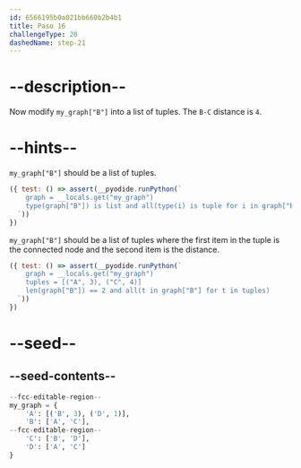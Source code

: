 ```yaml
---
id: 6566195b0a021bb660b2b4b1
title: Paso 16
challengeType: 20
dashedName: step-21
---
```


# --description--

Now modify `my_graph["B"]` into a list of tuples. The `B-C` distance is `4`.

# --hints--

`my_graph["B"]` should be a list of tuples.

```js
({ test: () => assert(__pyodide.runPython(`
    graph = __locals.get("my_graph")
    type(graph["B"]) is list and all(type(i) is tuple for i in graph["B"])
  `))
})
```

`my_graph["B"]` should be a list of tuples where the first item in the tuple is the connected node and the second item is the distance.

```js
({ test: () => assert(__pyodide.runPython(`
    graph = __locals.get("my_graph")
    tuples = [("A", 3), ("C", 4)]
    len(graph["B"]) == 2 and all(t in graph["B"] for t in tuples)
  `))
})
```

# --seed--

## --seed-contents--

```py
--fcc-editable-region--
my_graph = {
    'A': [('B', 3), ('D', 1)],
    'B': ['A', 'C'],
--fcc-editable-region--    
    'C': ['B', 'D'],
    'D': ['A', 'C']
}

```
